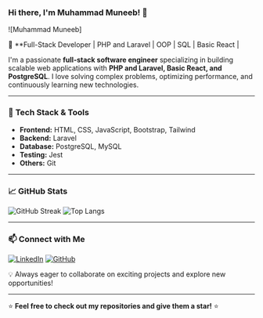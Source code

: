 ### Hi there, I'm Muhammad Muneeb! 👋

![Muhammad Muneeb]

🚀 **Full-Stack Developer | PHP and Laravel | OOP | SQL | Basic React | 

I'm a passionate **full-stack software engineer** specializing in building scalable web applications with **PHP and Laravel, Basic React, and PostgreSQL**. I love solving complex problems, optimizing performance, and continuously learning new technologies.

---

### 🔧 **Tech Stack & Tools**
- **Frontend:** HTML, CSS, JavaScript, Bootstrap, Tailwind
- **Backend:** Laravel
- **Database:** PostgreSQL, MySQL
- **Testing:** Jest
- **Others:** Git

---
  
### 📈 **GitHub Stats**
![GitHub Streak](https://streak-stats.demolab.com?user=muhammad-muneebazhar&theme=tokyonight&hide_border=true)
![Top Langs](https://github-readme-stats.vercel.app/api/top-langs/?username=muhammad-muneebazhar&layout=compact&theme=tokyonight)

---

### 📫 **Connect with Me**
[![LinkedIn](https://img.shields.io/badge/LinkedIn-blue?style=flat&logo=linkedin&logoColor=white)](www.linkedin.com/in/muhammad-muneeb-0baa8930a) 
[![GitHub](https://img.shields.io/badge/GitHub-black?style=flat&logo=github&logoColor=white)](https://github.com/muhammad-muneebazhar)

💡 Always eager to collaborate on exciting projects and explore new opportunities!

---

⭐ **Feel free to check out my repositories and give them a star!** ⭐
